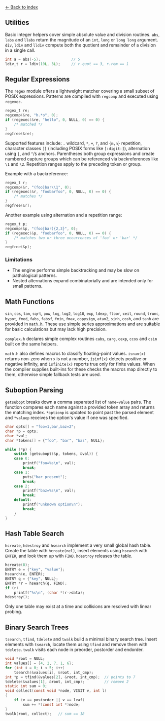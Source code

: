 [← Back to index](index.md)

## Utilities

Basic integer helpers cover simple absolute value and division routines.
`abs`, `labs` and `llabs` return the magnitude of an `int`, `long` or
`long long` argument. `div`, `ldiv` and `lldiv` compute both the quotient
and remainder of a division in a single call.

```c
int a = abs(-5);              // 5
ldiv_t r = ldiv(10L, 3L);     // r.quot == 3, r.rem == 1
```

## Regular Expressions

The `regex` module offers a lightweight matcher covering a small
subset of POSIX expressions.  Patterns are compiled with `regcomp`
and executed using `regexec`.

```c
regex_t re;
regcomp(&re, "h.*o", 0);
if (regexec(&re, "hello", 0, NULL, 0) == 0) {
    /* matched */
}
regfree(&re);
```

Supported features include:
`.` wildcard, `*`, `+`, `?`, and `{m,n}` repetition,
character classes `[]` (including POSIX forms like `[:digit:]`),
alternation using `|`, and `^`/`$` anchors. Parentheses both group
expressions and create numbered capture groups which can be
referenced via backreferences like `\1` and `\2`.
Repetition ranges apply to the preceding token or group.

Example with a backreference:

```c
regex_t r;
regcomp(&r, "(foo)bar\\1", 0);
if (regexec(&r, "foobarfoo", 0, NULL, 0) == 0) {
    /* matches */
}
regfree(&r);
```

Another example using alternation and a repetition range:

```c
regex_t p;
regcomp(&p, "(foo|bar){2,3}", 0);
if (regexec(&p, "foobarfoo", 0, NULL, 0) == 0) {
    /* matches two or three occurrences of 'foo' or 'bar' */
}
regfree(&p);
```

### Limitations
- The engine performs simple backtracking and may be slow on
  pathological patterns.
- Nested alternations expand combinatorially and are intended only
  for small patterns.

## Math Functions

`sin`, `cos`, `tan`, `sqrt`, `pow`, `log`, `log2`, `log10`, `exp`, `ldexp`,
`floor`, `ceil`, `round`, `trunc`, `hypot`, `fmod`, `fabs`, `fabsf`, `fmin`,
`fmax`, `copysign`, `atan2`, `sinh`, `cosh`, and `tanh` are provided in
`math.h`. These use simple series approximations and are suitable for basic
calculations but may lack high precision.

`complex.h` declares simple complex routines `cabs`, `carg`, `cexp`, `ccos`
and `csin` built on the same helpers.

`math.h` also defines macros to classify floating-point values. `isnan(x)`
returns non-zero when `x` is not a number, `isinf(x)` detects positive or
negative infinity, and `isfinite(x)` reports true only for finite values.  When
the compiler supplies built-ins for these checks the macros map directly to
them, otherwise simple fallback tests are used.


## Suboption Parsing

`getsubopt` breaks down a comma separated list of `name=value` pairs. The
function compares each name against a provided token array and returns the
matching index. `*optionp` is updated to point past the parsed element and
`*valuep` receives the option's value if one was specified.

```c
char opts[] = "foo=1,bar,baz=2";
char *p = opts;
char *val;
char *tokens[] = {"foo", "bar", "baz", NULL};

while (*p) {
    switch (getsubopt(&p, tokens, &val)) {
    case 0:
        printf("foo=%s\n", val);
        break;
    case 1:
        puts("bar present");
        break;
    case 2:
        printf("baz=%s\n", val);
        break;
    default:
        printf("unknown option\n");
        break;
    }
}
```

## Hash Table Search

`hcreate`, `hdestroy` and `hsearch` implement a very small global hash table.
Create the table with `hcreate(nel)`, insert elements using `hsearch` with
`ENTER`, and look them up with `FIND`. `hdestroy` releases the table.

```c
hcreate(8);
ENTRY e = {"key", "value"};
hsearch(e, ENTER);
ENTRY q = {"key", NULL};
ENTRY *r = hsearch(q, FIND);
if (r)
    printf("%s\n", (char *)r->data);
hdestroy();
```

Only one table may exist at a time and collisions are resolved with linear
probing.

## Binary Search Trees

`tsearch`, `tfind`, `tdelete` and `twalk` build a minimal binary search tree.
Insert elements with `tsearch`, locate them using `tfind` and remove them with
`tdelete`. `twalk` visits each node in preorder, postorder and endorder.

```c
void *root = NULL;
int values[] = {4, 2, 7, 1, 6};
for (int i = 0; i < 5; i++)
    tsearch(&values[i], &root, int_cmp);
int *p = tfind(&values[2], &root, int_cmp);  // points to 7
tdelete(&values[1], &root, int_cmp);         // remove 2
static int sum = 0;
void collect(const void *node, VISIT v, int l)
{
    if (v == postorder || v == leaf)
        sum += *(const int *)node;
}
twalk(root, collect);   // sum == 18
```

